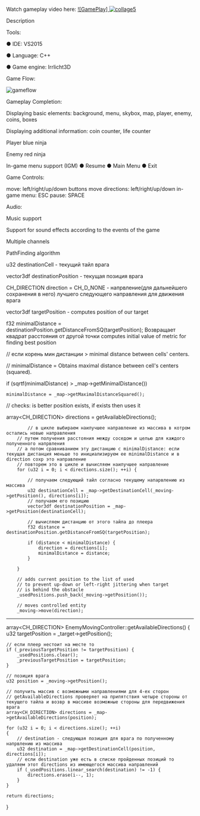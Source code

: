 Watch gameplay video here:
[![GamePlay] ![collage5](https://user-images.githubusercontent.com/38033580/38811579-9029232e-4192-11e8-80a4-35a1d4ec9fbf.jpg)
](http://www.youtube.com/embed/01cZ_v6islo)

 Description
 
Tools:

● IDE: VS2015

● Language: C++

● Game engine: Irrlicht3D

Game Flow: 

![gameflow](https://user-images.githubusercontent.com/38033580/45288676-e9f4fe80-b4f3-11e8-9caa-f1dcec0a4f8a.PNG)

Gameplay Completion:

Displaying basic elements:                  background, menu, skybox, map, player, enemy, coins, boxes

Displaying additional information:     	    coin counter, life counter

Player										blue ninja

Enemy										red ninja

In-game menu support (IGM)        	    ● Resume
					    ● Main Menu
					    ● Exit


Game Controls:

move:	          left/right/up/down buttons 
move directions:  left/right/up/down
in-game menu:     ESC
pause:			  SPACE


Audio:

Music support

Support for sound effects according to the events of the game

Multiple channels


PathFinding algorithm

u32 	     destinationCell        - текущий тайл врага

vector3df    destinationPosition    - текущая позиция врага

CH_DIRECTION direction = CH_D_NONE  - напрвление(для дальнейшего сохранения в него) лучшего следующего направления для движения врага

vector3df    targetPosition	    - computes position of our target

f32 minimalDistance = destinationPosition.getDistanceFromSQ(targetPosition); Возвращает квадрат расстояния от другой точки
									     computes initial value of metric for finding best position



// если корень мин дистанции > minimal distance between cells' centers.

// minimalDistance = Obtains maximal distance between cell's centers (squared).

if (sqrtf(minimalDistance) > _map->getMinimalDistance())

	minimalDistance = _map->getMaximalDistanceSquared();

	
// checks: is better position exists, if exists then uses it

array<CH_DIRECTION> directions = getAvailableDirections();

	        // в цикле выбираем наилучшее направление из массива в котром остались новые направления
		// путем получения расстояния между соседом и целью для каждого полученного напрвления
		// а потом сравниванием эту дистанцию с minimalDistance: если текущая дистанция меньше то инициализируем ее minimalDistance и в direction сохр это направление
		// повторем это в цикле и вычисляем наилучшее направление
		for (u32 i = 0; i < directions.size(); ++i) {

			// получаем следующий тайл согласно текущему напарвлению из массива
			u32 destinationCell = _map->getDestinationCell(_moving->getPosition(), directions[i]);
			// получаем его позицию
			vector3df destinationPosition = _map->getPosition(destinationCell);

			// вычисляем дистанцию от этого тайла до плеера
			f32 distance = destinationPosition.getDistanceFromSQ(targetPosition);

			if (distance < minimalDistance) {
				direction = directions[i];
				minimalDistance = distance;
			}

		}

		// adds current position to the list of used
		// to prevent up-down or left-right jittering when target 
		// is behind the obstacle
		_usedPositions.push_back(_moving->getPosition());

		// moves controlled entity
		_moving->move(direction);

***********************************************

array<CH_DIRECTION> EnemyMovingController::getAvailableDirections()
{
	u32 targetPosition = _target->getPosition();

	// если плеер нестоит на месте то
	if (_previousTargetPosition != targetPosition) {
		_usedPositions.clear();
		_previousTargetPosition = targetPosition;
	}

	// позиция врага
	u32 position = _moving->getPosition();

	// получить массив с возможными направлениями для 4-ех сторон
	// getAvailableDirections проверяет на припятствия четыре стороны от текущего тайла и возвр в массиве возможные стороны для передвижения врага
	array<CH_DIRECTION> directions = _map->getAvailableDirections(position);

	for (u32 i = 0; i < directions.size(); ++i)
	{
		// destination - следующая позиция для врага по полученному напрвлению из массива
		u32 destination = _map->getDestinationCell(position, directions[i]);
		// если destination уже есть в списке пройденных позиций то удаляем этот directions из имеющегося массива направлений
		if (_usedPositions.linear_search(destination) != -1) {
			directions.erase(i--, 1);
		}
	}

	return directions;
}



